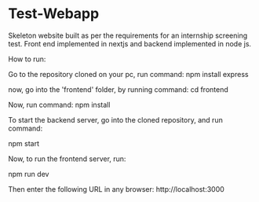 # Test-Webapp
Skeleton website built as per the requirements for an internship screening test. Front end implemented in nextjs and backend implemented in node js.

How to run:

Go to the repository cloned on your pc, run command:
npm install express

now, go into the 'frontend' folder, by running command:
cd frontend

Now, run command:
npm install

To start the backend server, go into the cloned repository, and run command:

npm start

Now, to run the frontend server, run:

npm run dev

Then enter the following URL in any browser:
http://localhost:3000

